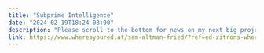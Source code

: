 ```yaml
---
title: "Subprime Intelligence"
date: "2024-02-19T18:24-08:00"
description: "Please scroll to the bottom for news on my next big project, Better Offline, coming this Wednesday!"
link: https://www.wheresyoured.at/sam-altman-fried/?ref=ed-zitrons-wheres-your-ed-at-newsletter
---
```

